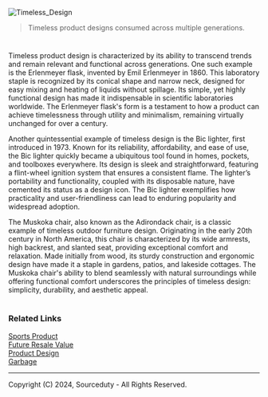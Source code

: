 ![Timeless_Design](https://github.com/sourceduty/Timeless_Products/assets/123030236/06029535-8f23-4e88-a07b-3bb495cb1313)

> Timeless product designs consumed across multiple generations.

#

Timeless product design is characterized by its ability to transcend trends and remain relevant and functional across generations. One such example is the Erlenmeyer flask, invented by Emil Erlenmeyer in 1860. This laboratory staple is recognized by its conical shape and narrow neck, designed for easy mixing and heating of liquids without spillage. Its simple, yet highly functional design has made it indispensable in scientific laboratories worldwide. The Erlenmeyer flask's form is a testament to how a product can achieve timelessness through utility and minimalism, remaining virtually unchanged for over a century.

Another quintessential example of timeless design is the Bic lighter, first introduced in 1973. Known for its reliability, affordability, and ease of use, the Bic lighter quickly became a ubiquitous tool found in homes, pockets, and toolboxes everywhere. Its design is sleek and straightforward, featuring a flint-wheel ignition system that ensures a consistent flame. The lighter’s portability and functionality, coupled with its disposable nature, have cemented its status as a design icon. The Bic lighter exemplifies how practicality and user-friendliness can lead to enduring popularity and widespread adoption.

The Muskoka chair, also known as the Adirondack chair, is a classic example of timeless outdoor furniture design. Originating in the early 20th century in North America, this chair is characterized by its wide armrests, high backrest, and slanted seat, providing exceptional comfort and relaxation. Made initially from wood, its sturdy construction and ergonomic design have made it a staple in gardens, patios, and lakeside cottages. The Muskoka chair's ability to blend seamlessly with natural surroundings while offering functional comfort underscores the principles of timeless design: simplicity, durability, and aesthetic appeal.

#
### Related Links

[Sports Product](https://github.com/sourceduty/Sports_Product)
<br>
[Future Resale Value](https://github.com/sourceduty/Future_Resale_Value)
<br>
[Product Design](https://github.com/sourceduty/Product_Design)
<br>
[Garbage](https://github.com/sourceduty/Garbage)

***
Copyright (C) 2024, Sourceduty - All Rights Reserved.
